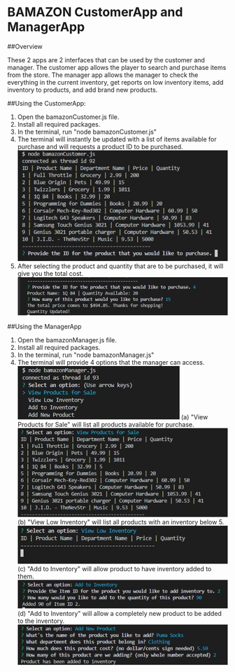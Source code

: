 # BAMAZON CustomerApp and ManagerApp

##Overview

These 2 apps are 2 interfaces that can be used by the customer and manager. The customer app allows the player to search and purchase items from the store. The manager app allows the manager to check the everything in the current inventory, get reports on low inventory items, add inventory to products, and add brand new products.


##Using the CustomerApp:
1. Open the bamazonCustomer.js file.
2. Install all required packages.
3. In the terminal, run "node bamazonCustomer.js"
4. The terminal will instantly be updated with a list of items available for purchase and will requests a product ID to be purchased.
![invenlist](/rdme_images/img01.JPG)
5. After selecting the product and quantity that are to be purchased, it will give you the total cost. 
![checkout](/rdme_images/img02.JPG)

##Using the ManagerApp
1. Open the bamazonManager.js file.
2. Install all required packages.
3. In the terminal, run "node bamazonManager.js"
4. The terminal will provide 4 options that the manager can access.
![managerop](/rdme_images/img03.JPG)
(a) "View Products for Sale" will list all products available for purchase.
![managerop1](/rdme_images/img04.JPG)
(b) "View Low Inventory" will list all products with an inventory below 5.
![managerop2](/rdme_images/img05.JPG)
(c) "Add to Inventory" will allow product to have inventory added to them.
![managerop3](/rdme_images/img06.JPG)
(d) "Add to Inventory" will allow a completely new product to be added to the inventory. 
![managerop4](/rdme_images/img07.JPG)
